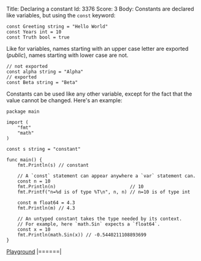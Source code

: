 Title: Declaring a constant
Id: 3376
Score: 3
Body:
Constants are declared like variables, but using the `const` keyword:

    const Greeting string = "Hello World"
    const Years int = 10
    const Truth bool = true

Like for variables, names starting with an upper case letter are exported (_public_), names starting with lower case are not.

    // not exported
    const alpha string = "Alpha"
    // exported
    const Beta string = "Beta"

Constants can be used like any other variable, except for the fact that the value cannot be changed. Here's an example:

    package main
    
    import (
        "fmt"
        "math"
    )
    
    const s string = "constant"
    
    func main() {
        fmt.Println(s) // constant
    
        // A `const` statement can appear anywhere a `var` statement can.
        const n = 10
        fmt.Println(n)                           // 10
        fmt.Printf("n=%d is of type %T\n", n, n) // n=10 is of type int
    
        const m float64 = 4.3
        fmt.Println(m) // 4.3
    
        // An untyped constant takes the type needed by its context.
        // For example, here `math.Sin` expects a `float64`.
        const x = 10
        fmt.Println(math.Sin(x)) // -0.5440211108893699
    }

[Playground](https://play.golang.org/p/MI48yM88dE)
|======|
